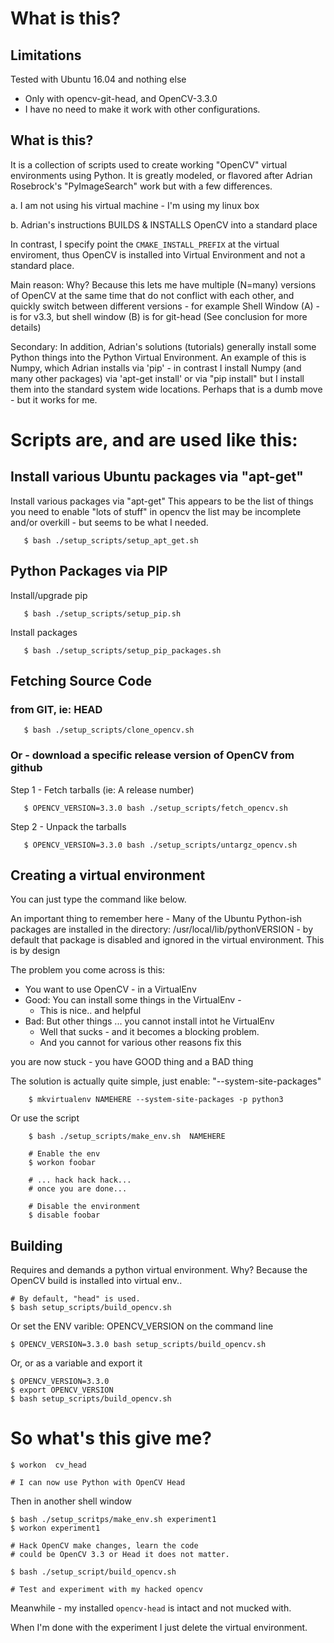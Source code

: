 # What is this?

## Limitations

Tested with Ubuntu 16.04 and nothing else

* Only with opencv-git-head, and OpenCV-3.3.0
* I have no need to make it work with other configurations.

## What is this?

It is a collection of scripts used to create working "OpenCV" virtual
environments using Python. It is greatly modeled, or flavored after
Adrian Rosebrock's "PyImageSearch" work but with a few differences.

a. I am not using his virtual machine - I'm using my linux box

b. Adrian's instructions BUILDS & INSTALLS OpenCV into a standard place

In contrast, I specify point the ```CMAKE_INSTALL_PREFIX``` at the
virtual enviroment, thus OpenCV is installed into Virtual Environment
and not a standard place. 

Main reason: Why? Because this lets me have multiple (N=many) versions
of OpenCV at the same time that do not conflict with each other, and
quickly switch between different versions - for example Shell Window
(A) - is for v3.3, but shell window (B) is for git-head (See
conclusion for more details)

Secondary: In addition, Adrian's solutions (tutorials) generally
install some Python things into the Python Virtual Environment.  An
example of this is Numpy, which Adrian installs via 'pip' - in
contrast I install Numpy (and many other packages) via 'apt-get
install' or via "pip install" but I install them into the standard
system wide locations.  Perhaps that is a dumb move - but it works for
me.


# Scripts are, and are used like this:

## Install various Ubuntu packages via "apt-get"

Install various packages via "apt-get" This appears to be the list of
things you need to enable "lots of stuff" in opencv the list may be
incomplete and/or overkill - but seems to be what I needed.

```
   $ bash ./setup_scripts/setup_apt_get.sh
```

## Python Packages via PIP

Install/upgrade pip
```
   $ bash ./setup_scripts/setup_pip.sh
```

Install packages
```
   $ bash ./setup_scripts/setup_pip_packages.sh
```

## Fetching Source Code
### from GIT, ie: HEAD
```
   $ bash ./setup_scripts/clone_opencv.sh
```	
### Or - download a specific release version of OpenCV from github

Step 1 - Fetch tarballs (ie: A release number)
```
   $ OPENCV_VERSION=3.3.0 bash ./setup_scripts/fetch_opencv.sh
```

Step 2 - Unpack the tarballs
```
   $ OPENCV_VERSION=3.3.0 bash ./setup_scripts/untargz_opencv.sh
```

## Creating a virtual environment
You can just type the command like below.

An important thing to remember here - Many of the Ubuntu Python-ish
packages are installed in the directory:
/usr/local/lib/pythonVERSION - by default that package is disabled and
ignored in the virtual environment.  This is by design

The problem you come across is this:
 
* You want to use OpenCV - in a VirtualEnv
* Good: You can install some things in the VirtualEnv - 
  * This is nice.. and helpful
* Bad: But other things ... you cannot install intot he VirtualEnv
  * Well that sucks - and it becomes a blocking problem.
  * And you cannot for various other reasons fix this
  
you are now stuck - you have GOOD thing and a BAD thing
  
The solution is actually quite simple, just enable: "--system-site-packages"

```
    $ mkvirtualenv NAMEHERE --system-site-packages -p python3
```
Or use the script
```
    $ bash ./setup_scripts/make_env.sh  NAMEHERE
	
    # Enable the env
    $ workon foobar
	
    # ... hack hack hack...
    # once you are done...
	
    # Disable the environment
    $ disable foobar
```
	
## Building
Requires and demands a python virtual environment.
Why?  Because the OpenCV build is installed into virtual env..

```
# By default, "head" is used.
$ bash setup_scripts/build_opencv.sh
```
Or set the ENV varible: OPENCV_VERSION on the command line
```
$ OPENCV_VERSION=3.3.0 bash setup_scripts/build_opencv.sh
```
Or, or as a variable and export it
```
$ OPENCV_VERSION=3.3.0
$ export OPENCV_VERSION
$ bash setup_scripts/build_opencv.sh
```

# So what's this give me?

```
$ workon  cv_head

# I can now use Python with OpenCV Head
```
Then in another shell window
```
$ bash ./setup_scritps/make_env.sh experiment1
$ workon experiment1

# Hack OpenCV make changes, learn the code
# could be OpenCV 3.3 or Head it does not matter.

$ bash ./setup_script/build_opencv.sh

# Test and experiment with my hacked opencv
```

Meanwhile - my installed ```opencv-head``` is intact and not mucked with.

When I'm done with the experiment I just delete the virtual
environment.






